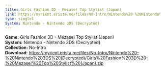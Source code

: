 ```yaml
---
title: Girls Fashion 3D - Mezase! Top Stylist (Japan)
link: https://myrient.erista.me/files/No-Intro/Nintendo%20-%20Nintendo%203DS%20(Decrypted)/Girls%20Fashion%203D%20-%20Mezase!%20Top%20Stylist%20(Japan).zip
type: single1
System: Nintendo - Nintendo 3DS (Decrypted)
---
```

<b>Game:</b> Girls Fashion 3D - Mezase! Top Stylist (Japan)<br>
<b>System:</b> Nintendo - Nintendo 3DS (Decrypted)<br>
<b>Collection:</b> No-Intro<br>
<b>Download:</b> https://myrient.erista.me/files/No-Intro/Nintendo%20-%20Nintendo%203DS%20(Decrypted)/Girls%20Fashion%203D%20-%20Mezase!%20Top%20Stylist%20(Japan).zip